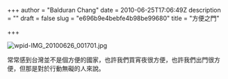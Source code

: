 +++
author = "Balduran Chang"
date = 2010-06-25T17:06:49Z
description = ""
draft = false
slug = "e696b9e4bebfe4b98be99680"
title = "方便之門"

+++


![](http://balduran.twbbs.org/wp-content/uploads/wpid-IMG_20100626_0017011-300x225.jpg "wpid-IMG_20100626_001701.jpg")

常常感到台灣並不是個方便的國家，也許我們買宵夜很方便，也許我們出門很方便，但那是對於行動無礙的人來說。

